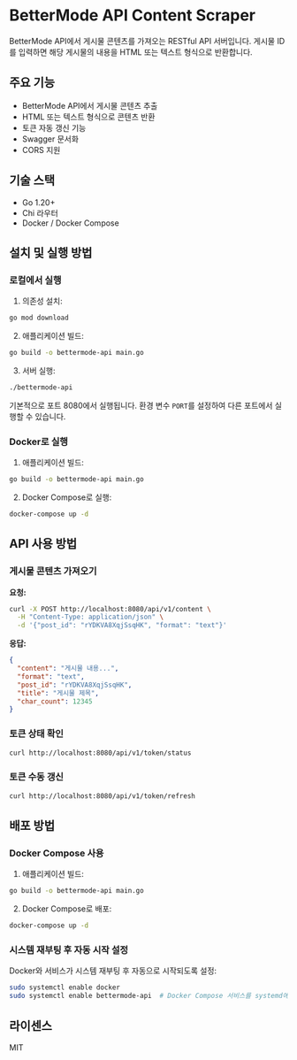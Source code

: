 # BetterMode API Content Scraper

BetterMode API에서 게시물 콘텐츠를 가져오는 RESTful API 서버입니다. 게시물 ID를 입력하면 해당 게시물의 내용을 HTML 또는 텍스트 형식으로 반환합니다.

## 주요 기능

- BetterMode API에서 게시물 콘텐츠 추출
- HTML 또는 텍스트 형식으로 콘텐츠 반환
- 토큰 자동 갱신 기능
- Swagger 문서화
- CORS 지원

## 기술 스택

- Go 1.20+
- Chi 라우터
- Docker / Docker Compose

## 설치 및 실행 방법

### 로컬에서 실행

1. 의존성 설치:
```bash
go mod download
```

2. 애플리케이션 빌드:
```bash
go build -o bettermode-api main.go
```

3. 서버 실행:
```bash
./bettermode-api
```

기본적으로 포트 8080에서 실행됩니다. 환경 변수 `PORT`를 설정하여 다른 포트에서 실행할 수 있습니다.

### Docker로 실행

1. 애플리케이션 빌드:
```bash
go build -o bettermode-api main.go
```

2. Docker Compose로 실행:
```bash
docker-compose up -d
```

## API 사용 방법

### 게시물 콘텐츠 가져오기

**요청:**

```bash
curl -X POST http://localhost:8080/api/v1/content \
  -H "Content-Type: application/json" \
  -d '{"post_id": "rYDKVA8XqjSsqHK", "format": "text"}'
```

**응답:**

```json
{
  "content": "게시물 내용...",
  "format": "text",
  "post_id": "rYDKVA8XqjSsqHK",
  "title": "게시물 제목",
  "char_count": 12345
}
```

### 토큰 상태 확인

```bash
curl http://localhost:8080/api/v1/token/status
```

### 토큰 수동 갱신

```bash
curl http://localhost:8080/api/v1/token/refresh
```

## 배포 방법

### Docker Compose 사용

1. 애플리케이션 빌드:
```bash
go build -o bettermode-api main.go
```

2. Docker Compose로 배포:
```bash
docker-compose up -d
```

### 시스템 재부팅 후 자동 시작 설정

Docker와 서비스가 시스템 재부팅 후 자동으로 시작되도록 설정:

```bash
sudo systemctl enable docker
sudo systemctl enable bettermode-api  # Docker Compose 서비스를 systemd에 등록한 경우
```

## 라이센스

MIT 